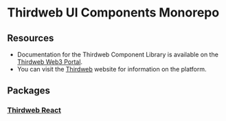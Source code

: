 # Thirdweb UI Components Monorepo

## Resources

- Documentation for the Thirdweb Component Library is available on the [Thirdweb Web3 Portal](https://thirdweb.com/portal/).
- You can visit the [Thirdweb](https://thirdweb.com) website for information on the platform.

## Packages

### [Thirdweb React](./packages/react/README.md)
